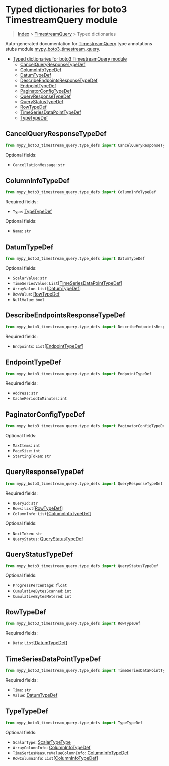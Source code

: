 # Typed dictionaries for boto3 TimestreamQuery module

> [Index](..) > [TimestreamQuery](.) > Typed dictionaries

Auto-generated documentation for
[TimestreamQuery](https://boto3.amazonaws.com/v1/documentation/api/1.17.77/reference/services/timestream-query.html#TimestreamQuery)
type annotations stubs module
[mypy_boto3_timestream_query](https://pypi.org/project/mypy-boto3-timestream-query/).

- [Typed dictionaries for boto3 TimestreamQuery module](#typed-dictionaries-for-boto3-timestreamquery-module)
  - [CancelQueryResponseTypeDef](#cancelqueryresponsetypedef)
  - [ColumnInfoTypeDef](#columninfotypedef)
  - [DatumTypeDef](#datumtypedef)
  - [DescribeEndpointsResponseTypeDef](#describeendpointsresponsetypedef)
  - [EndpointTypeDef](#endpointtypedef)
  - [PaginatorConfigTypeDef](#paginatorconfigtypedef)
  - [QueryResponseTypeDef](#queryresponsetypedef)
  - [QueryStatusTypeDef](#querystatustypedef)
  - [RowTypeDef](#rowtypedef)
  - [TimeSeriesDataPointTypeDef](#timeseriesdatapointtypedef)
  - [TypeTypeDef](#typetypedef)

## CancelQueryResponseTypeDef

```python
from mypy_boto3_timestream_query.type_defs import CancelQueryResponseTypeDef
```

Optional fields:

- `CancellationMessage`: `str`

## ColumnInfoTypeDef

```python
from mypy_boto3_timestream_query.type_defs import ColumnInfoTypeDef
```

Required fields:

- `Type`: [TypeTypeDef](./type_defs.md#typetypedef)

Optional fields:

- `Name`: `str`

## DatumTypeDef

```python
from mypy_boto3_timestream_query.type_defs import DatumTypeDef
```

Optional fields:

- `ScalarValue`: `str`
- `TimeSeriesValue`:
  `List`\[[TimeSeriesDataPointTypeDef](./type_defs.md#timeseriesdatapointtypedef)\]
- `ArrayValue`: `List`\[[DatumTypeDef](./type_defs.md#datumtypedef)\]
- `RowValue`: [RowTypeDef](./type_defs.md#rowtypedef)
- `NullValue`: `bool`

## DescribeEndpointsResponseTypeDef

```python
from mypy_boto3_timestream_query.type_defs import DescribeEndpointsResponseTypeDef
```

Required fields:

- `Endpoints`: `List`\[[EndpointTypeDef](./type_defs.md#endpointtypedef)\]

## EndpointTypeDef

```python
from mypy_boto3_timestream_query.type_defs import EndpointTypeDef
```

Required fields:

- `Address`: `str`
- `CachePeriodInMinutes`: `int`

## PaginatorConfigTypeDef

```python
from mypy_boto3_timestream_query.type_defs import PaginatorConfigTypeDef
```

Optional fields:

- `MaxItems`: `int`
- `PageSize`: `int`
- `StartingToken`: `str`

## QueryResponseTypeDef

```python
from mypy_boto3_timestream_query.type_defs import QueryResponseTypeDef
```

Required fields:

- `QueryId`: `str`
- `Rows`: `List`\[[RowTypeDef](./type_defs.md#rowtypedef)\]
- `ColumnInfo`: `List`\[[ColumnInfoTypeDef](./type_defs.md#columninfotypedef)\]

Optional fields:

- `NextToken`: `str`
- `QueryStatus`: [QueryStatusTypeDef](./type_defs.md#querystatustypedef)

## QueryStatusTypeDef

```python
from mypy_boto3_timestream_query.type_defs import QueryStatusTypeDef
```

Optional fields:

- `ProgressPercentage`: `float`
- `CumulativeBytesScanned`: `int`
- `CumulativeBytesMetered`: `int`

## RowTypeDef

```python
from mypy_boto3_timestream_query.type_defs import RowTypeDef
```

Required fields:

- `Data`: `List`\[[DatumTypeDef](./type_defs.md#datumtypedef)\]

## TimeSeriesDataPointTypeDef

```python
from mypy_boto3_timestream_query.type_defs import TimeSeriesDataPointTypeDef
```

Required fields:

- `Time`: `str`
- `Value`: [DatumTypeDef](./type_defs.md#datumtypedef)

## TypeTypeDef

```python
from mypy_boto3_timestream_query.type_defs import TypeTypeDef
```

Optional fields:

- `ScalarType`: [ScalarTypeType](./literals.md#scalartypetype)
- `ArrayColumnInfo`: [ColumnInfoTypeDef](./type_defs.md#columninfotypedef)
- `TimeSeriesMeasureValueColumnInfo`:
  [ColumnInfoTypeDef](./type_defs.md#columninfotypedef)
- `RowColumnInfo`:
  `List`\[[ColumnInfoTypeDef](./type_defs.md#columninfotypedef)\]
